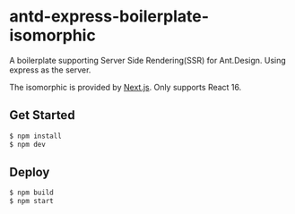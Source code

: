 # antd-express-boilerplate-isomorphic

A boilerplate supporting Server Side Rendering(SSR) for Ant.Design. Using express as the server.

The isomorphic is provided by [Next.js](https://github.com/zeit/next.js/). Only supports React 16.


## Get Started

```bash
$ npm install
$ npm dev
```


## Deploy


```bash
$ npm build
$ npm start
```

